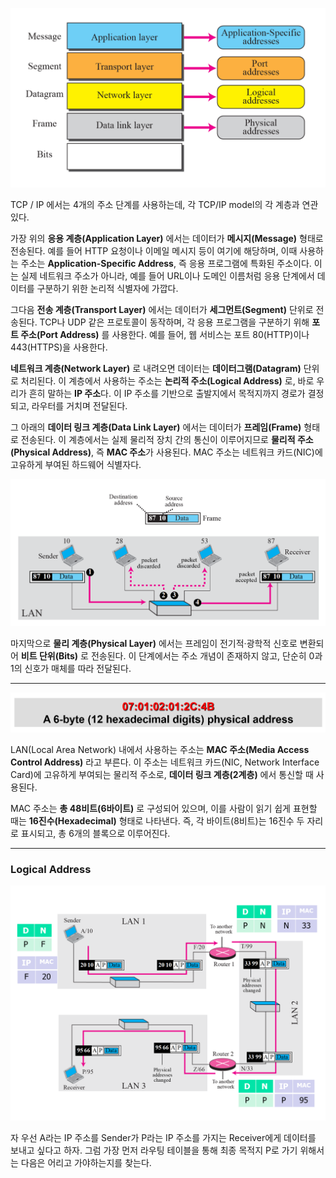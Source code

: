 ![](../images/Pasted%20image%2020251016185559.png)

TCP / IP 에서는 4개의 주소 단계를 사용하는데, 각 TCP/IP model의 각 계층과 연관있다.

가장 위의 **응용 계층(Application Layer)** 에서는 데이터가 **메시지(Message)** 형태로 전송된다. 예를 들어 HTTP 요청이나 이메일 메시지 등이 여기에 해당하며, 이때 사용하는 주소는 **Application-Specific Address**, 즉 응용 프로그램에 특화된 주소이다. 이는 실제 네트워크 주소가 아니라, 예를 들어 URL이나 도메인 이름처럼 응용 단계에서 데이터를 구분하기 위한 논리적 식별자에 가깝다.

그다음 **전송 계층(Transport Layer)** 에서는 데이터가 **세그먼트(Segment)** 단위로 전송된다. TCP나 UDP 같은 프로토콜이 동작하며, 각 응용 프로그램을 구분하기 위해 **포트 주소(Port Address)** 를 사용한다. 예를 들어, 웹 서비스는 포트 80(HTTP)이나 443(HTTPS)을 사용한다.

**네트워크 계층(Network Layer)** 로 내려오면 데이터는 **데이터그램(Datagram)** 단위로 처리된다. 이 계층에서 사용하는 주소는 **논리적 주소(Logical Address)** 로, 바로 우리가 흔히 말하는 **IP 주소**다. 이 IP 주소를 기반으로 출발지에서 목적지까지 경로가 결정되고, 라우터를 거치며 전달된다.

그 아래의 **데이터 링크 계층(Data Link Layer)** 에서는 데이터가 **프레임(Frame)** 형태로 전송된다. 이 계층에서는 실제 물리적 장치 간의 통신이 이루어지므로 **물리적 주소(Physical Address)**, 즉 **MAC 주소**가 사용된다. MAC 주소는 네트워크 카드(NIC)에 고유하게 부여된 하드웨어 식별자다.

![](../images/Pasted%20image%2020251016190514.png)

마지막으로 **물리 계층(Physical Layer)** 에서는 프레임이 전기적·광학적 신호로 변환되어 **비트 단위(Bits)** 로 전송된다. 이 단계에서는 주소 개념이 존재하지 않고, 단순히 0과 1의 신호가 매체를 따라 전달된다.

---

![](../images/Pasted%20image%2020251016190716.png)

LAN(Local Area Network) 내에서 사용하는 주소는 **MAC 주소(Media Access Control Address)** 라고 부른다. 이 주소는 네트워크 카드(NIC, Network Interface Card)에 고유하게 부여되는 물리적 주소로, **데이터 링크 계층(2계층)** 에서 통신할 때 사용된다.

MAC 주소는 **총 48비트(6바이트)** 로 구성되어 있으며, 이를 사람이 읽기 쉽게 표현할 때는 **16진수(Hexadecimal)** 형태로 나타낸다. 즉, 각 바이트(8비트)는 16진수 두 자리로 표시되고, 총 6개의 블록으로 이루어진다.

---
### Logical Address


![](../images/Pasted%20image%2020251016191259.png)

자 우선 A라는 IP 주소를 Sender가 P라는 IP 주소를 가지는 Receiver에게 데이터를 보내고 싶다고 하자. 그럼 가장 먼저 라우팅 테이블을 통해 최종 목적지 P로 가기 위해서는 다음은 어리고 가야하는지를 찾는다. 